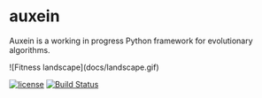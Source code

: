 # auxein
Auxein is a working in progress Python framework for evolutionary algorithms.

<p align="justify">
![Fitness landscape](docs/landscape.gif)
</p>

[![license](https://img.shields.io/hexpm/l/plug.svg?maxAge=2592000)](https://github.com/auxein/auxein/blob/master/LICENSE)
[![Build Status](https://travis-ci.org/auxein/auxein.svg?branch=master)](https://travis-ci.org/auxein/auxein)
